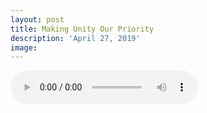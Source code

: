 ```yaml
---
layout: post
title: Making Unity Our Priority
description: 'April 27, 2019'
image:
---
```


<audio controls>
  <source src="http://docs.google.com/uc?export=open&id=118SV9ItOIG-Bkrg0FwvqdvX20UZgkUXe" type="audio/mp3">
Your browser does not support the audio element.
</audio>
